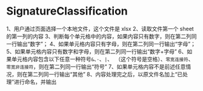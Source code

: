 # SignatureClassification

1、用户通过页面选择一个本地文件，这个文件是 xlsx
2、读取文件第一个 sheet 的第一列的内容
3、判断每个单元格中的内容，如果内容只有数字，则在第二列同一行输出“数字”；
4、如果单元格内容只有字母，则在第二列同一行输出“字母”；
5、如果单元格内容只有数字和字母，则在第二列同一行输出“数字+字母”
6、如果单元格内容包含以下任意一种符号`&`、`·`、`|`、` `（这个符号是空格）、`零宽连接符`、`零宽非连接符`，则在第二列同一行输出“符号”
7、如果单元格内容不是前述任意情况，则在第二列同一行输出“其他”
8、内容处理完之后，以原文件名加上“已处理”进行命名，并输出